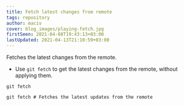 ```yaml
---
title: Fetch latest changes from remote
tags: repository
author: maciv
cover: blog_images/playing-fetch.jpg
firstSeen: 2021-04-08T19:43:13+03:00
lastUpdated: 2021-04-13T21:10:59+03:00
---
```


Fetches the latest changes from the remote.

- Use `git fetch` to get the latest changes from the remote, without applying them.

```shell
git fetch
```

```shell
git fetch # Fetches the latest updates from the remote
```
